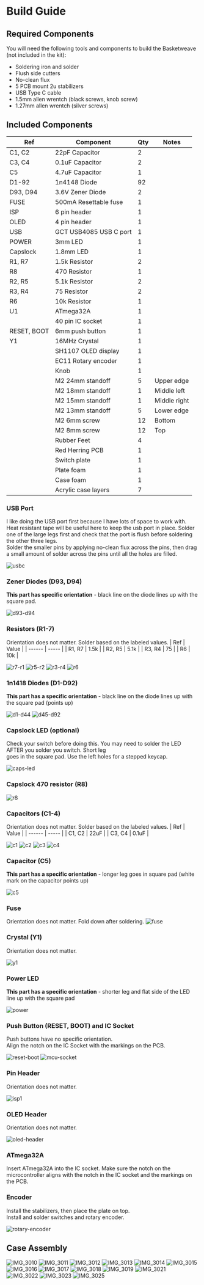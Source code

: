 # Build Guide

## Required Components
You will need the following tools and components to build the Basketweave (not included in the kit):
- Soldering iron and solder
- Flush side cutters
- No-clean flux
- 5 PCB mount 2u stabilizers
- USB Type C cable
- 1.5mm allen wrentch (black screws, knob screw)
- 1.27mm allen wrentch (silver screws)
## Included Components
| Ref     | Component              | Qty | Notes |
| ---     | ---------              | --- | ----- |
| C1, C2  | 22pF Capacitor         | 2 
| C3, C4  | 0.1uF Capacitor        | 2
| C5      | 4.7uF Capacitor        | 1
| D1-92   | 1n4148 Diode           | 92
| D93, D94| 3.6V Zener Diode       | 2
| FUSE    | 500mA Resettable fuse  | 1
| ISP     | 6 pin header           | 1
| OLED    | 4 pin header           | 1
| USB     | GCT USB4085 USB C port | 1
| POWER   | 3mm LED                | 1
| Capslock| 1.8mm LED              | 1
| R1, R7  | 1.5k Resistor          | 2 
| R8      | 470 Resistor           | 1 
| R2, R5  | 5.1k Resistor          | 2 
| R3, R4  | 75 Resistor            | 2 
| R6      | 10k Resistor           | 1 
| U1      | ATmega32A              | 1
|         | 40 pin IC socket       | 1
| RESET, BOOT | 6mm push button    | 1
| Y1      | 16MHz Crystal          | 1
|         | SH1107 OLED display    | 1
|         | EC11 Rotary encoder    | 1
|         | Knob                   | 1
|         | M2 24mm standoff       | 5   | Upper edge
|         | M2 18mm standoff       | 1   | Middle left
|         | M2 15mm standoff       | 1   | Middle right
|         | M2 13mm standoff       | 5   | Lower edge
|         | M2 6mm screw           | 12  | Bottom
|         | M2 8mm screw           | 12  | Top
|         | Rubber Feet            | 4
|         | Red Herring PCB        | 1
|         | Switch plate           | 1
|         | Plate foam             | 1
|         | Case foam              | 1
|         | Acrylic case layers    | 7

### USB Port
I like doing the USB port first because I have lots of space to work with.  Heat resistant tape will be useful here to keep the usb port in place.
Solder one of the large legs first and check that the port is flush before soldering the other three legs. \
Solder the smaller pins by applying no-clean flux across the pins, then drag a small amount of solder across the pins until all the holes are filled.

![usbc](https://user-images.githubusercontent.com/800930/144701028-55195723-9e37-4ee0-8cce-97262775312a.jpg)

### Zener Diodes (D93, D94)
**This part has specific orientation** - black line on the diode lines up with the square pad.

![d93-d94](https://user-images.githubusercontent.com/800930/144701106-048eda11-7555-440f-929f-435d162cf98d.jpg)

### Resistors (R1-7)
Orientation does not matter. Solder based on the labeled values.
| Ref    | Value |
| ------ | ----- |
| R1, R7 | 1.5k  |
| R2, R5 | 5.1k  |
| R3, R4 | 75    |
| R6     | 10k   |

![r7-r1](https://user-images.githubusercontent.com/800930/144701127-c6f712bb-3042-41db-84a1-cedace2d651b.jpg)
![r5-r2](https://user-images.githubusercontent.com/800930/144701131-21c64dd1-7633-416c-bf8a-428160addf06.jpg)
![r3-r4](https://user-images.githubusercontent.com/800930/144701132-2d692214-4e4f-490f-b0d4-2cc8aeacc0c6.jpg)
![r6](https://user-images.githubusercontent.com/800930/144701138-a02562c5-93ca-4123-86c0-234244662661.jpg)

### 1n1418 Diodes (D1-D92)
**This part has a specific orientation** - black line on the diode lines up with the square pad (points up)

![d1-d44](https://user-images.githubusercontent.com/800930/144701156-b7adb07b-b1fe-4656-922f-2ad8b8ffb0b7.jpg)
![d45-d92](https://user-images.githubusercontent.com/800930/144701163-18f6352d-16f1-49ce-b1bf-5cd31e75b652.jpg)

### Capslock LED (optional)
Check your switch before doing this.  You may need to solder the LED AFTER you solder you switch.  Short leg \
goes in the square pad.  Use the left holes for a stepped keycap.

![caps-led](https://user-images.githubusercontent.com/800930/144701449-40d33008-8b8e-45d1-aa4d-8b70a19723bb.jpg)

### Capslock 470 resistor (R8)

![r8](https://user-images.githubusercontent.com/800930/144701182-67c8341a-5e76-4710-a43c-32560f133122.jpg)

### Capacitors (C1-4)
Orientation does not matter. Solder based on the labeled values.
| Ref    | Value |
| ------ | ----- |
| C1, C2 | 22uF  |
| C3, C4 | 0.1uF |

![c1](https://user-images.githubusercontent.com/800930/144701002-f5a47306-cd93-4175-97ea-28e250d62aed.jpg)
![c2](https://user-images.githubusercontent.com/800930/144701004-8d5d2d50-50b2-4205-bff3-0730f8d4b878.jpg)
![c3](https://user-images.githubusercontent.com/800930/144701008-4307959c-b4df-4e8c-a564-a3cc2c44e350.jpg)
![c4](https://user-images.githubusercontent.com/800930/144701014-9e5c1946-0949-499e-ae38-582e0e030e89.jpg)

### Capacitor (C5)
**This part has a specific orientation** - longer leg goes in square pad (white mark on the capacitor points up)

![c5](https://user-images.githubusercontent.com/800930/144701035-6b10fdfd-59bd-486b-b245-1fbae8491f38.jpg)

### Fuse
Orientation does not matter. Fold down after soldering.
![fuse](https://user-images.githubusercontent.com/800930/144701037-a6d2cf3c-e2dc-4c4a-9479-6570e64dee23.jpg)

### Crystal (Y1)
Orientation does not matter.

![y1](https://user-images.githubusercontent.com/800930/144701040-a7468eaf-cea2-4d13-ba39-6dadd62de752.jpg)

### Power LED
**This part has a specific orientation** - shorter leg and flat side of the LED line up with the square pad

![power](https://user-images.githubusercontent.com/800930/144701055-2c84b223-0c63-4b7f-9664-c3106bba74f7.jpg)

### Push Button (RESET, BOOT) and IC Socket
Push buttons have no specific orientation. \
Align the notch on the IC Socket with the markings on the PCB. 

![reset-boot](https://user-images.githubusercontent.com/800930/144701061-e5c8209f-8070-471a-a7a6-63bdfa80daea.jpg)
![mcu-socket](https://user-images.githubusercontent.com/800930/144701085-cd923aeb-6c7e-4874-a35e-32b6a685cbe9.jpg)

### Pin Header
Orientation does not matter. 

![isp1](https://user-images.githubusercontent.com/800930/144701062-1a878a6f-ad83-4e97-842a-774bb77d88d0.jpg)

### OLED Header
Orientation does not matter.

![oled-header](https://user-images.githubusercontent.com/800930/144702052-e8cfc8cd-1268-4091-b99a-a7bb67b7605b.jpg)

### ATmega32A
Insert ATmega32A into the IC socket. Make sure the notch on the microcontroller aligns with the notch in the IC socket and the markings on the PCB.

###  Encoder
Install the stabilizers, then place the plate on top. \
Install and solder switches and rotary encoder.

![rotary-encoder](https://user-images.githubusercontent.com/800930/144701095-f28bb927-d644-4fd2-b83b-c39da5a0bfc4.jpg)

## Case Assembly

![IMG_3010](https://user-images.githubusercontent.com/800930/144702072-3dcd0fef-d6bb-42ae-84b5-3d1e8edf7058.jpg)
![IMG_3011](https://user-images.githubusercontent.com/800930/144702075-837352fe-0678-4ef9-91e7-a16be9d48472.jpg)
![IMG_3012](https://user-images.githubusercontent.com/800930/144702078-c1acdc79-5fe5-4557-a374-d3e1daf51d71.jpg)
![IMG_3013](https://user-images.githubusercontent.com/800930/144702081-bcd66dcb-7b2f-49f9-b565-dbf64f8a94f1.jpg)
![IMG_3014](https://user-images.githubusercontent.com/800930/144702084-7680bce3-54d9-4b60-84f0-760ba9e5e735.jpg)
![IMG_3015](https://user-images.githubusercontent.com/800930/144702087-6e7cede8-f8d6-4e22-97cb-9dcbfdbea09b.jpg)
![IMG_3016](https://user-images.githubusercontent.com/800930/144702090-180a1e91-910a-4c2f-9901-e82bb78b438c.jpg)
![IMG_3017](https://user-images.githubusercontent.com/800930/144702092-a48e1149-e481-4907-8348-4cbebf39155d.jpg)
![IMG_3018](https://user-images.githubusercontent.com/800930/144702095-edfe0c6c-30a0-40e7-97e6-fff45632605b.jpg)
![IMG_3019](https://user-images.githubusercontent.com/800930/144702097-8040aab9-7b8b-45c5-9991-6125a6cbd798.jpg)
![IMG_3021](https://user-images.githubusercontent.com/800930/144702099-e8d70c54-8e8f-493c-9f87-66212344c26c.jpg)
![IMG_3022](https://user-images.githubusercontent.com/800930/144702101-c941351d-d69b-4a6d-94e6-7f3dbef8ffd2.jpg)
![IMG_3023](https://user-images.githubusercontent.com/800930/144702103-6c3f5b47-84c4-4367-88dd-210a8e24e82b.jpg)
![IMG_3025](https://user-images.githubusercontent.com/800930/144702105-8c7c3258-5ced-4c9f-ab02-6bb14084bd6a.jpg)

